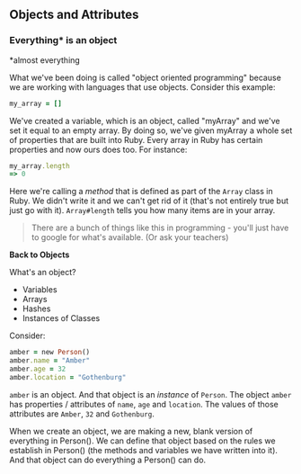 ## Objects and Attributes

### Everything* is an object
\*almost everything

What we've been doing is called "object oriented programming" because we are working with languages that use objects. Consider this example:

```ruby
my_array = []
```

We've created a variable, which is an object, called "myArray" and we've set it equal to an empty array. By doing so, we've given myArray a whole set of properties that are built into Ruby. Every array in Ruby has certain properties and now ours does too. For instance:

```ruby
my_array.length
=> 0
```

Here we're calling a *method* that is defined as part of the `Array` class in Ruby. We didn't write it and we can't get rid of it (that's not entirely true but just go with it). `Array#length` tells you how many items are in your array.
>There are a bunch of things like this in programming - you'll just have to google for what's available. (Or ask your teachers)

**Back to Objects**

What's an object?
* Variables
* Arrays
* Hashes
* Instances of Classes

Consider:

```ruby
amber = new Person()
amber.name = "Amber"
amber.age = 32
amber.location = "Gothenburg"
```

`amber` is an object. And that object is an *instance* of `Person`. The object `amber` has properties / attributes of `name`, `age` and `location`. The values of those attributes are `Amber`, `32` and `Gothenburg`.

When we create an object, we are making a new, blank version of everything in Person(). We can define that object based on the rules we establish in Person() (the methods and variables we have written into it). And that object can do everything a Person() can do.
